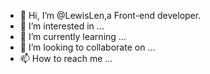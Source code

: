 - 👋 Hi, I’m @LewisLen,a Front-end developer.
- 👀 I’m interested in ...
- 🌱 I’m currently learning ...
- 💞️ I’m looking to collaborate on ...
- 📫 How to reach me ...

<!---
LewisLen/LewisLen is a ✨ special ✨ repository because its `README.md` (this file) appears on your GitHub profile.
You can click the Preview link to take a look at your changes.
--->
